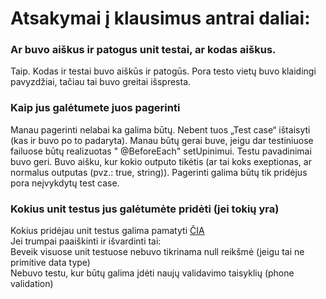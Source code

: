 <h1>Atsakymai į klausimus antrai daliai:</h1>
<h3>Ar buvo aiškus ir patogus unit testai, ar kodas aiškus.</h3>
Taip. Kodas ir testai buvo aiškūs ir patogūs. Pora testo vietų buvo klaidingi pavyzdžiai, tačiau tai buvo greitai išspresta.
<h3>Kaip jus galėtumete juos pagerinti</h3>
Manau pagerinti nelabai ka galima būtų. Nebent tuos „Test case“ ištaisyti (kas ir buvo po to padaryta). Manau būtų gerai buve, jeigu dar testiniuose failuose būtų realizuotas " @BeforeEach" setUpinimui.
Testu pavadinimai buvo geri. Buvo aišku, kur kokio outputo tikėtis (ar tai koks exeptionas, ar normalus outputas (pvz.: true, string)).
Pagerinti galima būtų tik pridėjus pora neįvykdytų test case.
<h3>Kokius unit testus jus galėtumėte pridėti (jei tokių yra)</h3>
Kokius pridėjau unit testus galima pamatyti <a href="https://github.com/Yar3k/Bibliotekos-projektavimas/blob/main/Implementacija/test/com/library/validation/AdditionalTests.java">ČIA</a>
<div>Jei trumpai paaiškinti ir išvardinti tai:</div>
<div>Beveik visuose unit testuose nebuvo tikrinama null reikšmė (jeigu tai ne primitive data type)</div>
<div>Nebuvo testu, kur būtų galima įdėti naujų validavimo taisyklių (phone validation)</div>
